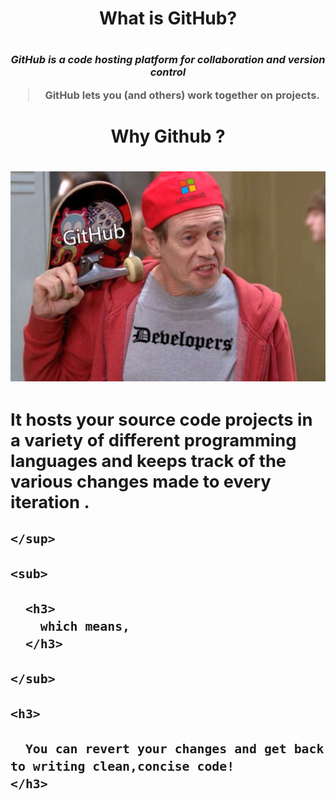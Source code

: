 <h1 align="center"> What is GitHub?<h1>
  <h3 align="center">
  
*GitHub is a code hosting platform for collaboration and version control*

>GitHub lets you (and others) work together on projects. 

</h3>
<h1 align="center">
 Why Github ?
  <h1>
 <img src=imgs/whyisgit.jpg />
<sup>
  
  <h3>
 It hosts your source code projects in a variety of different programming languages and keeps track of the various changes made to every iteration .
  </h3> 
  
    </sup>
    
    <sub>
    
      <h3>
        which means,
      </h3>
      
    </sub>
    
    <h3>
    
      You can revert your changes and get back to writing clean,concise code!
    </h3>
    
    
    
    
  
